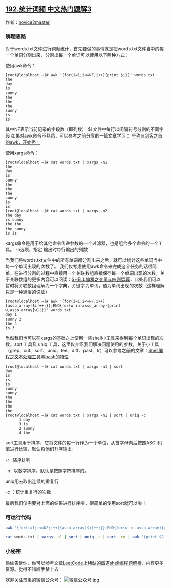 ## [192.统计词频 中文热门题解3](https://leetcode.cn/problems/word-frequency/solutions/100000/jiu-shi-zhe-yao-ji-zhi-qie-wan-mei-ha-ha-by-novice)

作者：[novice2master](https://leetcode.cn/u/novice2master)
### 解题思路
对于words.txt文件进行词频统计，首先要做的事情就是把words.txt文件当中的每一个单词分割出来，分割出每一个单词可以使用以下两种方式：

使用awk命令：
```
[root@localhost ~]# awk '{for(i=1;i<=NF;i++){print $i}}' words.txt 
the
day
is
sunny
the
the
the
sunny
is
is
```
其中NF表示当前记录的字段数（即列数）
$i 文件中每行以间隔符号分割的不同字段
如果对awk命令不熟悉，可以参考之前分享的一篇文章学习：
[号称三剑客之首的awk，开始秀！](https://mp.weixin.qq.com/s/rIvOa5yvXFCAWiidxFz_ug)


使用xargs命令：
```
[root@localhost ~]# cat words.txt | xargs -n1
the
day
is
sunny
the
the
the
sunny
is
is
[root@localhost ~]# cat words.txt | xargs -n2
the day
is sunny
the the
the sunny
is is
```
xargs命令是用于给其他命令传递参数的一个过滤器，也是组合多个命令的一个工具。
-n选项，指定 输出时每行输出的列数

当我们将words.txt文件中的所有单词都分割出来之后，就可以统计这些单词当中每一个单词出现的次数了。
我们仅考虑使用awk命令来完成这个任务的话很简单，在进行分割的过程中直接用一个关联数组直接保存每一个单词出现的次数，关于关联数组的更多内容可以阅读：[SHELL编程之变量与四则运算](https://mp.weixin.qq.com/s/qVT5afuYk82OoFugvDgyFw)，此处我们可以暂时将关联数组理解为一个字典，关键字为单词，值为单词出现的次数（这样理解只是一种通俗的说法）

```
[root@localhost ~]# awk '{for(i=1;i<=NF;i++){asso_array[$i]++;}};END{for(w in asso_array){print w,asso_array[w];}}' words.txt
day 1
sunny 2
the 4
is 3
```
当然我们也可以在xargs的基础之上使用一些shell小工具来得到每个单词出现的次数。sort 工具及 uniq 工具，这里仅介绍我们解决问题使用的参数，关于小工具（grep、cut、sort、uniq、tee、diff、past、tr）可以参考之前的文章：[Shell编程之文本处理工具与bash的特性](https://mp.weixin.qq.com/s/7pfE3S-uDSLOG1AZSj3D1A)
```
[root@localhost ~]# cat words.txt | xargs -n1 | sort
day
is
is
is
sunny
sunny
the
the
the
the
[root@localhost ~]# cat words.txt | xargs -n1 | sort | uniq -c
      1 day
      3 is
      2 sunny
      4 the
```
sort工具用于排序，它将文件的每一行作为一个单位，从首字母向后按照ASCII码值进行比较，默认将他们升序输出。

-r : 降序排列

-n : 以数字排序，默认是按照字符排序的。

uniq用去取出连续的重复行 

-c ：统计重复行的次数

最后我们仅需要对上面的结果进行排序啦，很简单的使用sort就可以啦！


### 可运行代码

```bash
awk '{for(i=1;i<=NF;i++){asso_array[$i]++;}};END{for(w in asso_array){print w,asso_array[w];}}' words.txt | sort -rn -k2

cat words.txt | xargs -n1 | sort | uniq -c | sort -rn | awk '{print $2,$1}'

```
### 小秘密
偷偷告诉你，你可以参考文章[LeetCode上稀缺的四道shell编程题解析](https://mp.weixin.qq.com/s/EI63RZZcPzJT4c0zl8XQSA)，内有更多资源。觉得不错顺手赞上去

欢迎关注景禹的微信公众号：
![微信公众号.jpg](https://pic.leetcode-cn.com/f54066766a15369fad37d5091219aacf294cb036f397134466a583d5f477e0e3-%E5%BE%AE%E4%BF%A1%E5%85%AC%E4%BC%97%E5%8F%B7.jpg)
